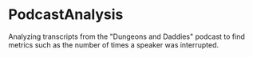 # PodcastAnalysis
Analyzing transcripts from the "Dungeons and Daddies" podcast to find metrics such as the number of times a speaker was interrupted.
